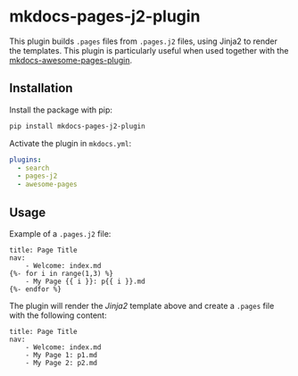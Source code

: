 # mkdocs-pages-j2-plugin

This plugin builds `.pages` files from `.pages.j2` files, using Jinja2 to render the templates.
This plugin is particularly useful when used together with the
[mkdocs-awesome-pages-plugin](https://github.com/lukasgeiter/mkdocs-awesome-pages-plugin).

## Installation

Install the package with pip:

```bash
pip install mkdocs-pages-j2-plugin
```

Activate the plugin in `mkdocs.yml`:

```yaml
plugins:
  - search
  - pages-j2
  - awesome-pages
```

## Usage

Example of a `.pages.j2` file:

```jinja2
title: Page Title
nav:
    - Welcome: index.md
{%- for i in range(1,3) %}
    - My Page {{ i }}: p{{ i }}.md
{%- endfor %}
```

The plugin will render the _Jinja2_ template above and create a `.pages` file with the following content:

```text
title: Page Title
nav:
    - Welcome: index.md
    - My Page 1: p1.md
    - My Page 2: p2.md
```
